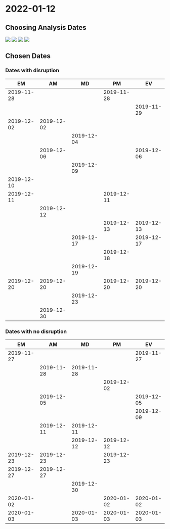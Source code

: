# 2022-01-12

## Choosing Analysis Dates


![](bus_-count-delay.png)
![](streetcar-count-delay.png)
![](subway-count-delay.png)
![](subway-count-delay-major.png)

## Chosen Dates

### Dates with disruption

| EM         | AM         | MD         | PM         | EV         |
|------------|------------|------------|------------|------------|
| 2019-11-28 |            |            | 2019-11-28 |            |
|            |            |            |            | 2019-11-29 |
| 2019-12-02 | 2019-12-02 |            |            |            |
|            |            | 2019-12-04 |            |            |
|            | 2019-12-06 |            |            | 2019-12-06 |
|            |            | 2019-12-09 |            |            |
| 2019-12-10 |            |            |            |            |
| 2019-12-11 |            |            | 2019-12-11 |            |
|            | 2019-12-12 |            |            |            |
|            |            |            | 2019-12-13 | 2019-12-13 |
|            |            | 2019-12-17 |            | 2019-12-17 |
|            |            |            | 2019-12-18 |            |
|            |            | 2019-12-19 |            |            |
| 2019-12-20 | 2019-12-20 |            | 2019-12-20 | 2019-12-20 |
|            |            | 2019-12-23 |            |            |
|            | 2019-12-30 |            |            |            |

### Dates with no disruption

| EM         | AM         | MD         | PM         | EV         |
|------------|------------|------------|------------|------------|
| 2019-11-27 |            |            |            | 2019-11-27 |
|            | 2019-11-28 | 2019-11-28 |            |            |
|            |            |            | 2019-12-02 |            |
|            | 2019-12-05 |            |            | 2019-12-05 |
|            |            |            |            | 2019-12-09 |
|            | 2019-12-11 | 2019-12-11 |            |            |
|            |            | 2019-12-12 | 2019-12-12 |            |
| 2019-12-23 | 2019-12-23 |            | 2019-12-23 |            |
| 2019-12-27 | 2019-12-27 |            |            |            |
|            |            | 2019-12-30 |            |            |
| 2020-01-02 |            |            | 2020-01-02 | 2020-01-02 |
| 2020-01-03 |            | 2020-01-03 | 2020-01-03 | 2020-01-03 |